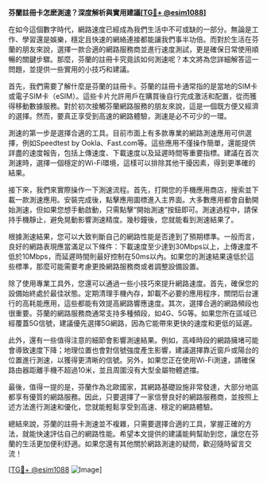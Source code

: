 **芬蘭註冊卡怎麽測速？深度解析與實用建議[[TG💪+ @esim1088](https://t.me/s/esim1088)]**

在如今這個數字時代，網路速度已經成為我們生活中不可或缺的一部分。無論是工作、學習還是娛樂，穩定且快速的網絡連接都能讓我們事半功倍。而對於生活在芬蘭的朋友來說，選擇一款合適的網路服務商並進行速度測試，更是確保日常使用順暢的關鍵步驟。那麼，芬蘭的註冊卡究竟該如何測速呢？本文將為您詳細解答這一問題，並提供一些實用的小技巧和建議。

首先，我們需要了解什麼是芬蘭的註冊卡。芬蘭的註冊卡通常指的是當地的SIM卡或電子SIM卡（eSIM）。這些卡片允許用戶在購買後自行完成激活和配置，從而獲得移動數據服務。對於初次接觸芬蘭網路服務的朋友來說，這是一個既方便又經濟的選擇。然而，要真正享受到高速的網路體驗，測速是必不可少的一環。

測速的第一步是選擇合適的工具。目前市面上有多款專業的網路測速應用可供選擇，例如Speedtest by Ookla、Fast.com等。這些應用不僅操作簡單，還能提供詳盡的速度報告，包括上傳速度、下載速度以及延遲時間等重要指標。建議在首次測速時，選擇一個穩定的Wi-Fi環境，這樣可以排除其他干擾因素，得到更準確的結果。

接下來，我們來實際操作一下測速流程。首先，打開您的手機應用商店，搜索並下載一款測速應用。安裝完成後，點擊應用圖標進入主界面。大多數應用都會自動開始測速，但如果您想手動啟動，只需點擊“開始測速”按鈕即可。測速過程中，請保持手機靜止，避免晃動影響測速精度。幾秒鐘後，您就能看到測速結果了。

根據測速結果，您可以大致判斷自己的網路性能是否達到了預期標準。一般而言，良好的網路表現應當滿足以下條件：下載速度至少達到30Mbps以上，上傳速度不低於10Mbps，而延遲時間則最好控制在50ms以內。如果您的測速結果遠低於這些標準，那麼可能需要考慮更換網路服務商或者調整設備設置。

除了使用專業工具外，您還可以通過一些小技巧來提升網路速度。首先，確保您的設備始終處於最佳狀態。定期清理手機內存，卸載不必要的應用程序，關閉后台運行的高耗能應用，這些都能有效提高網路響應速度。其次，選擇合適的網路頻段也很重要。芬蘭的網路服務商通常支持多種頻段，如4G、5G等。如果您所在區域已經覆蓋5G信號，建議優先選擇5G網路，因為它能帶來更快的速度和更低的延遲。

此外，還有一些值得注意的細節會影響測速結果。例如，高峰時段的網路擁堵可能會導致速度下降；地理位置也會對信號強度產生影響，建議選擇靠近窗戶或陽台的位置進行測速，以獲得更清晰的信號。另外，如果您正在使用Wi-Fi測速，請確保路由器距離手機不超過10米，並且周圍沒有大型金屬物體遮擋。

最後，值得一提的是，芬蘭作為北歐國家，其網路基礎設施非常發達，大部分地區都享有優質的網路服務。因此，只要選擇了一家信譽良好的網路服務商，並按照上述方法進行測速和優化，您就能輕鬆享受到高速、穩定的網路體驗。

總結來說，芬蘭的註冊卡測速並不複雜，只需要選擇合適的工具，掌握正確的方法，就能快速評估自己的網路性能。希望本文提供的建議能夠幫助到您，讓您在芬蘭的生活更加便利舒適。如果您還有其他關於網路測速的疑問，歡迎隨時留言交流！

[[TG💪+ @esim1088](https://t.me/s/esim1088) ![Image](https://i.postimg.cc/4NQfJmqS/Snipaste-2025-05-13-00-14-12.png)]